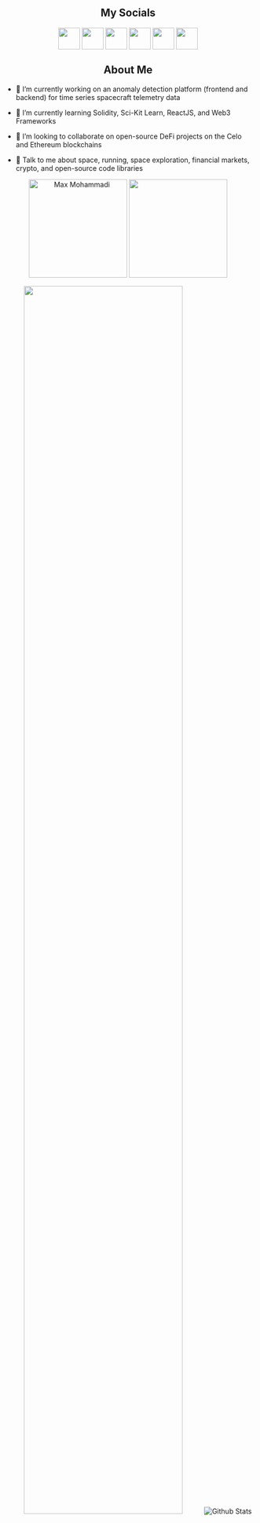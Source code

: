 <h2 align='center'>My Socials</h2>
<p align = 'center'>
<a href = 'https://www.linkedin.com/in/maxwellmohammadi/'> <img width = '44px' align= 'center' src="https://raw.githubusercontent.com/rahulbanerjee26/githubAboutMeGenerator/main/icons/linked-in-alt.svg"/></a> 
<a href = 'https://twitter.com/MohammadiMax'> <img width = '44px' align= 'center' src="https://raw.githubusercontent.com/rahulbanerjee26/githubAboutMeGenerator/main/icons/twitter.svg"/></a> 
<a href = 'https://medium.com/@maxmohammadi'> <img width = '44px' align= 'center' src="https://raw.githubusercontent.com/rahulbanerjee26/githubAboutMeGenerator/main/icons/medium.svg"/></a> 
<a href = 'http://www.maxmohammadi.com/'> <img width = '44px' align= 'center' src="https://raw.githubusercontent.com/rahulbanerjee26/githubAboutMeGenerator/main/icons/portfolio.png"/></a> 
<a href = 'https://www.github.com/MaxMohammadi'> <img width = '44px' align= 'center' src="https://raw.githubusercontent.com/rahulbanerjee26/githubAboutMeGenerator/main/icons/github.svg"/></a>
<a href = 'https://www.youtube.com/channel/UCHUUiEYD8uydi23szkFXbwA'> <img width = '44px' align= 'center' src="https://raw.githubusercontent.com/rahulbanerjee26/githubAboutMeGenerator/main/icons/youtube.svg"/></a>
</p>
</div>

</p>
<h2 align = 'center'> About Me </h2>
  
- 🔭 I’m currently working on an anomaly detection platform (frontend and backend) for time series spacecraft telemetry data

- 🌱 I’m currently learning Solidity, Sci-Kit Learn, ReactJS, and Web3 Frameworks

- 👯 I’m looking to collaborate on open-source DeFi projects on the Celo and Ethereum blockchains

- 💬 Talk to me about space, running, space exploration, financial markets, crypto, and open-source code libraries



<p align = 'center'>
  <img align="center" height="200px" src="https://github-readme-streak-stats.herokuapp.com/?user=MaxMohammadi&theme=chartreuse-dark&layout=compact" alt="Max Mohammadi" />
  <img align="center" height="200px" src="https://github-readme-stats.vercel.app/api/?username=MaxMohammadi&theme=chartreuse-dark&count_private=true&show_icons=true&line_height=40" />
<!--   <img align='center' height="350px" width="400px" src ='https://api.githubtrends.io/user/svg/MaxMohammadi/langs?time_range=one_year&include_private=True&theme=synthwaves'>
  <img align='center' height="350px" width="400px" src='https://api.githubtrends.io/user/svg/MaxMohammadi/repos?time_range=one_year&theme=synthwaves'> -->
  <br/>
  <br/>
  <a href="https://asciinema.org/a/1I4V8pmZELe5wWS3zCwNq4v8n" target="_blank"><img width="80%" src="https://asciinema.org/a/1I4V8pmZELe5wWS3zCwNq4v8n.svg" /></a>
  <img src="https://raw.githubusercontent.com/mayhemantt/mayhemantt/Update/svg/Bottom.svg" alt="Github Stats" />
</p>


